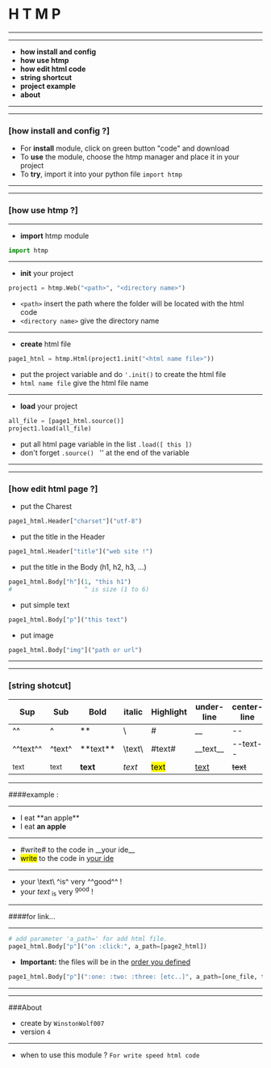 # H T M P

---
---
* **how install and config**
* **how use htmp**
* **how edit html code** 
* **string shortcut**
* **project example**
* **about**
---
---

### [how install and config ?]
* For **install** module, click on green button "code" and download
* To **use** the module, choose the htmp manager and place it in your project
* To **try**, import it into your python file ```import htmp```

---
---

### [how use htmp ?]

---

* **import** htmp module
```python
import htmp
```

---

* **init** your project
```python
project1 = htmp.Web("<path>", "<directory name>")
```
* ```<path>``` insert the path where the folder will be located with the html code
* ```<directory name>``` give the directory name
---

* **create** html file
```python
page1_htnl = htmp.Html(project1.init("<html name file>"))
```

* put the project variable and do ```'.init()``` to create the html file
* ```html name file``` give the html file name

---

* **load** your project
```python
all_file = [page1_html.source()]
project1.load(all_file)
```

* put all html page variable in the list ```.load([ this ])```
* don't forget ```.source() ``` '' at the end of the variable 
---
---

### [how edit html page ?]
* put the Charest
```python
page1_html.Header["charset"]("utf-8")
```

* put the title in the Header
```python
page1_html.Header["title"]("web site !")
```

* put the title in the Body (h1, h2, h3, ...)
```python
page1_html.Body["h"](1, "this h1")
#                    ^ is size (1 to 6)
```

* put simple text
```python
page1_html.Body["p"]("this text")
```

* put image
```python
page1_html.Body["img"]("path or url")
```

---
---

### [string shotcut]
|Sup|Sub|Bold|italic|Highlight|under-line|center-line|link|
|---|---|----|------|---------|----------|-----------|----|
|^^ |^  |**  |\\    |#        |__        |\-\-       |:   |
|^^text^^|^text^|**text\*\*|\\text\\ |#text#|__text\_\_|--text--|:text:|
|<sup>text|<sub>text|<strong>text|<em>text|<mark>text|<u>text|<strike>text|<a>text|

---
####example :

---
* I eat **an apple\*\*
* I eat **an apple**
---
* \#write# to the code in __your ide\_\_
* <mark>write</mark> to the code in <u>your ide</u>
---
* your \text\ ^is^ very ^^good^^ !
* your <em>text</em> <sub>is</sub> very <sup>good</sup> !
---
####for link...

---
```python
# add parameter 'a_path=' for add html file.
page1_html.Body["p"]("on :click:", a_path=[page2_html])
```

* **Important:** the files will be in the <u>order you defined</u>
```python
page1_html.Body["p"](":one: :two: :three: [etc..]", a_path=[one_file, tow_file, three_file])
```

---
---
###About

* create by ```WinstonWolf007```
* version ```4```

---
* when to use this module ? ```For write speed html code```
